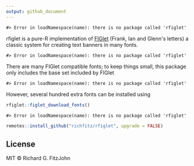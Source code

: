 ```yaml
---
output: github_document
---
```


<!-- README.md is generated from README.Rmd. Please edit that file -->




```
#> Error in loadNamespace(name): there is no package called 'rfiglet'
```

<!-- badges: start -->
<!-- badges: end -->


rfiglet is a pure-R implementation of [FIGlet](https://en.wikipedia.org/wiki/FIGlet) (Frank, Ian and Glenn's letters) a classic system for creating text banners in many fonts.


```
#> Error in loadNamespace(name): there is no package called 'rfiglet'
```

There are many FIGlet compatible fonts; to keep things small, this package only includes the base set included by FIGlet


```
#> Error in loadNamespace(name): there is no package called 'rfiglet'
```

However, several hundred extra fonts can be installed using

```r
rfiglet::figlet_download_fonts()
```


```
#> Error in loadNamespace(name): there is no package called 'rfiglet'
```

```r
remotes::install_github("richfitz/rfiglet", upgrade = FALSE)
```

## License

MIT © Richard G. FitzJohn
